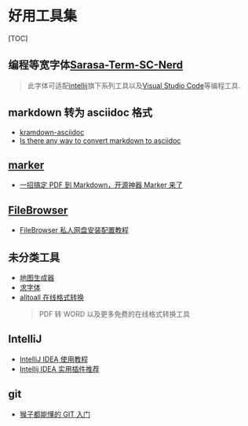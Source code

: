 # 好用工具集

[TOC]

## 编程等宽字体[Sarasa-Term-SC-Nerd](https://github.com/laishulu/Sarasa-Term-SC-Nerd)

> 此字体可适配[intellij](https://www.jetbrains.com.cn/)旗下系列工具以及[Visual Studio Code](https://code.visualstudio.com/)等编程工具.

## markdown 转为 asciidoc 格式

- [kramdown-asciidoc](https://github.com/asciidoctor/kramdown-asciidoc)
- [Is there any way to convert markdown to asciidoc](https://stackoverflow.com/questions/7323596/is-there-any-way-to-convert-markdown-to-asciidoc-or-be-able-to-produce-the-same)

## [marker](https://github.com/datalab-to/marker)

- [一招搞定 PDF 到 Markdown，开源神器 Marker 来了](https://zhuanlan.zhihu.com/p/26166537484)

## [FileBrowser](https://www.filebrowser.cn/)

- [FileBrowser 私人网盘安装配置教程](https://oooutman.github.io/FileBrowser/)

## 未分类工具

- [地图生成器](https://datav.aliyun.com/portal/school/atlas/area_selector)
- [求字体](https://www.qiuziti.com/)
- [alltoall 在线格式转换](https://www.alltoall.net/)
  > PDF 转 WORD 以及更多免费的在线格式转换工具

## IntelliJ

- [IntelliJ IDEA 使用教程](http://wiki.jikexueyuan.com/project/intellij-idea-tutorial/)
- [Intellij IDEA 实用插件推荐](https://juejin.im/post/6844904082721734663)

## git

- [猴子都能懂的 GIT 入门](https://backlog.com/git-tutorial/cn/)
